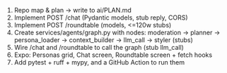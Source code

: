 1) Repo map & plan → write to ai/PLAN.md
2) Implement POST /chat (Pydantic models, stub reply, CORS)
3) Implement POST /roundtable (models, <=120w stubs)
4) Create services/agents/graph.py with nodes:
   moderation → planner → persona_loader → context_builder → llm_call → styler (stubs)
5) Wire /chat and /roundtable to call the graph (stub llm_call)
6) Expo: Personas grid, Chat screen, Roundtable screen + fetch hooks
7) Add pytest + ruff + mypy, and a GitHub Action to run them
